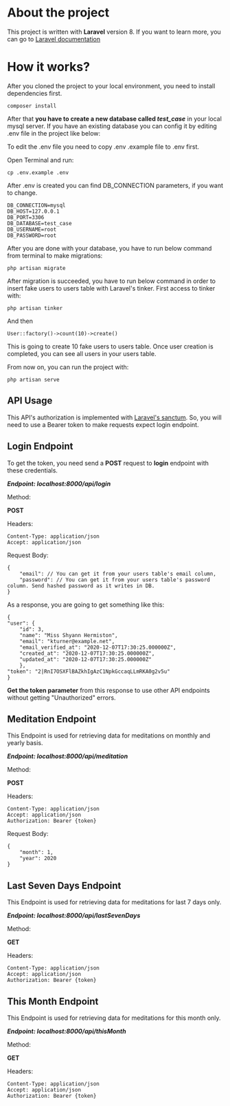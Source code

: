 # About the project

This project is written with **Laravel** version 8. If you want to learn more, you can go to [Laravel documentation](https://laravel.com/docs/8.x)


# How it works?

After you cloned the project to your local environment, you need to install dependencies first. 

    composer install

After that **you have to create a new database called *test_case*** in your local mysql server. If you have an existing database you can config it by editing .env file in the project like below:

To edit the .env file you need to copy .env .example file to .env first.

Open Terminal and run:

    cp .env.example .env

After .env is created you can find DB_CONNECTION parameters, if you want to change.

    DB_CONNECTION=mysql
	DB_HOST=127.0.0.1
	DB_PORT=3306
	DB_DATABASE=test_case
	DB_USERNAME=root
	DB_PASSWORD=root
After you are done with your database, you have to run below command from terminal to make migrations:

    php artisan migrate
After migration is succeeded, you have to run below command in order to insert fake users to users table with Laravel's tinker.
First access to tinker with:

    php artisan tinker

And then

    User::factory()->count(10)->create()

This is going to create 10 fake users to users table.
Once user creation is completed, you can see all users in your users table.

From now on, you can run the project with:

    php artisan serve

## API Usage

This API's authorization is implemented with [Laravel's sanctum](https://laravel.com/docs/8.x/sanctum). So, you will need to use a Bearer token to make requests expect login endpoint.

## Login Endpoint
To get the token, you need send a **POST** request to **login** endpoint with these credentials.

***Endpoint: localhost:8000/api/login***

Method:

**POST**

Headers:

    Content-Type: application/json
    Accept: application/json

Request Body:

    {
        "email": // You can get it from your users table's email column,
        "password": // You can get it from your users table's password column. Send hashed password as it writes in DB.
    }

As a response, you are going to get something like this:

    {
    "user": {
	    "id": 3,
	    "name": "Miss Shyann Hermiston",
	    "email": "kturner@example.net",
	    "email_verified_at": "2020-12-07T17:30:25.000000Z",
	    "created_at": "2020-12-07T17:30:25.000000Z",
	    "updated_at": "2020-12-07T17:30:25.000000Z"
	    },
    "token": "2|RnI7OSXFlBAZkhIgAzC1NpkGccaqLLmRKA0g2v5u"
    }

**Get the token parameter** from this response to use other API endpoints without getting "Unauthorized" errors.

## Meditation Endpoint

This Endpoint is used for retrieving data for meditations on monthly and yearly basis.

***Endpoint: localhost:8000/api/meditation***

Method:

**POST**

Headers:

    Content-Type: application/json
    Accept: application/json
    Authorization: Bearer {token}

Request Body:

    {
        "month": 1,
        "year": 2020
    }
## Last Seven Days Endpoint

This Endpoint is used for retrieving data for meditations for last 7 days only.

***Endpoint: localhost:8000/api/lastSevenDays***

Method:

**GET**

Headers:

    Content-Type: application/json
    Accept: application/json
    Authorization: Bearer {token}
   
## This Month Endpoint

This Endpoint is used for retrieving data for meditations for this month only.

***Endpoint: localhost:8000/api/thisMonth***

Method:

**GET**

Headers:

    Content-Type: application/json
    Accept: application/json
    Authorization: Bearer {token}
